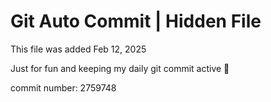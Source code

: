 # Git Auto Commit | Hidden File

This file was added Feb 12, 2025

Just for fun and keeping my daily git commit active 🤪

commit number: 2759748
